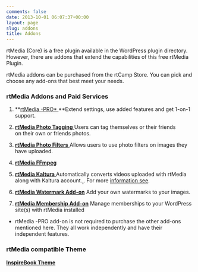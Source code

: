 ```yaml
---
comments: false
date: 2013-10-01 06:07:37+00:00
layout: page
slug: addons
title: Addons
---
```


rtMedia (Core) is a free plugin available in the WordPress plugin directory. However, there are addons that extend the capabilities of this free rtMedia Plugin.

rtMedia addons can be purchased from the rtCamp Store. You can pick and choose any add-ons that best meet your needs.


### rtMedia Addons and Paid Services


  1. **[rtMedia -PRO*
](http://docs.rtcamp.com/rtmedia/addons/rtmedia-pro/)**Extend settings, use added features and get 1-on-1 support.

	
  2. [**rtMedia Photo Tagging**
](http://docs.rtcamp.com/rtmedia/addons/photo-tagging/)Users can tag themselves or their friends on their own or friends photos.[
](http://docs.rtcamp.com/rtmedia/addons/photo-tagging/)

	
  3. [**rtMedia Photo Filters**
](http://docs.rtcamp.com/rtmedia/addons/rtmedia-instagram/)Allows users to use photo filters on images they have uploaded.

	
  4. **[rtMedia FFmpeg](http://docs.rtcamp.com/rtmedia/addons/ffmpeg/)**

	
  5. [**rtMedia Kaltura**
](http://docs.rtcamp.com/rtmedia/addons/rtmedia-kaltura-add-on/)Automatically converts videos uploaded with rtMedia along with Kaltura account.[
](http://docs.rtcamp.com/rtmedia/addons/rtmedia-kaltura-add-on/). For more [information see](/rtmedia/addons/compare-encoding-solutions/).


	
  6. **[rtMedia Watermark Add-on](http://docs.rtcamp.com/rtmedia/addons/watermark)**
Add your own watermarks to your images.

	
  7. **[rtMedia Membership Add-on](http://docs.rtcamp.com/rtmedia/addons/membership)**
Manage memberships to your WordPress site(s) with rtMedia installed


* rtMedia -PRO add-on is not required to purchase the other add-ons mentioned here. They all work independently and have their independent features.


### rtMedia compatible Theme


**[InspireBook Theme](/inspirebook/)**
